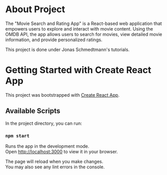 # About Project
The "Movie Search and Rating App" is a React-based web application that empowers users to explore and interact with movie content. Using the OMDB API, the app allows users to search for movies, view detailed movie information, and provide personalized ratings.

This project is done under Jonas Schmedtmann's tutorials.

# Getting Started with Create React App
This project was bootstrapped with [Create React App](https://github.com/facebook/create-react-app).

## Available Scripts
In the project directory, you can run:

### `npm start`

Runs the app in the development mode.\
Open [http://localhost:3000](http://localhost:3000) to view it in your browser.

The page will reload when you make changes.\
You may also see any lint errors in the console.
